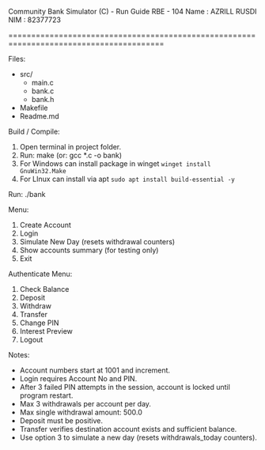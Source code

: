 Community Bank Simulator (C) - Run Guide
RBE - 104
Name : AZRILL RUSDI
NIM : 82377723

========================================================================================

Files:
- src/
     - main.c
     - bank.c
     - bank.h
- Makefile
- Readme.md

Build / Compile:
1. Open terminal in project folder.
2. Run: make
   (or: gcc *.c -o bank)
3. For Windows can install package in winget
   `winget install GnuWin32.Make`
4. For LInux can install via apt
   `sudo apt install build-essential -y`

Run:
./bank

Menu:
1. Create Account
2. Login
3. Simulate New Day (resets withdrawal counters)
4. Show accounts summary (for testing only)
5. Exit

Authenticate Menu:
1. Check Balance
2. Deposit
3. Withdraw
4. Transfer
5. Change PIN
6. Interest Preview
7. Logout


Notes:
- Account numbers start at 1001 and increment.
- Login requires Account No and PIN.
- After 3 failed PIN attempts in the session, account is locked until program restart.
- Max 3 withdrawals per account per day.
- Max single withdrawal amount: 500.0
- Deposit must be positive.
- Transfer verifies destination account exists and sufficient balance.
- Use option 3 to simulate a new day (resets withdrawals_today counters).
